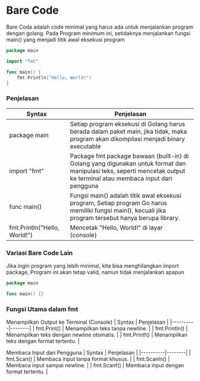 # Bare Code 
Bare Coda adalah code minimal yang harus ada untuk menjalankan program dengan golang.
Pada Program minimum ini, setidaknya menjalankan fungsi main() yang menjadi titik awal eksekusi program

```go
package main

import "fmt"

func main() {
    fmt.Println("Hello, World!")
}
```

### Penjelasan
| Syntax | Penjelasan |
|----------|--------|
| package main |Setiap program eksekusi di Golang harus berada dalam paket main, jika tidak, maka program akan dikompilasi menjadi binary executable |
| import "fmt" | Package fmt  package bawaan (built-in) di Golang yang digunakan untuk format dan manipulasi teks, seperti mencetak output ke terminal atau membaca input dari pengguna |
| func main() | Fungsi main() adalah titik awal eksekusi program, Setiap program Go harus memiliki fungsi main(), kecuali jika program tersebut hanya berupa library.|
| fmt.Println("Hello, World!") | Mencetak "Hello, World!" di layar (console) |


### Variasi Bare Code Lain
Jika ingin program yang lebih minimal, kita bisa menghilangkan import package, Program ini akan tetap valid, namun tidak menjalankan apapun

```go
package main

func main() {}
```

### Fungsi Utama dalam fmt
Menampilkan Output ke Terminal (Console)
| Syntax | Penjelasan |
|----------|--------|
| fmt.Print() | Menampilkan teks tanpa newline. |
| fmt.Println() | Menampilkan teks dengan newline otomatis. |
| fmt.Printf() | Menampilkan teks dengan format tertentu. |

Membaca Input dari Pengguna
| Syntax | Penjelasan |
|----------|--------|
| fmt.Scan() |  Membaca input tanpa format khusus. |
| fmt.Scanln() | Membaca input sampai newline. |
| fmt.Scanf() | Membaca input dengan format tertentu. |

